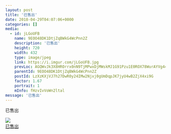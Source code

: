 ```yaml
---
layout: post
title: '已售出' 
date: 2018-04-29T04:07:06+0000 
categories: [] 
media:
  - id: jLGoUFB
    name: 9EOO48DK1DtjZqBWkG4WcPnn2Z
    description: '已售出'   
    height: 720
    width: 432
    type: image/jpeg
    link: https://i.imgur.com/jLGoUFB.jpg
    prevLoc: AGQWvJk3X8HROrrx0nN9TjMPwxDjMWskMJ1G91Pzu1E0ROX78WurAYVg449niL9zmYlO7lHD3L8LG4o1Tyg4JX8mE0TEvlzqDgr3h6QRZOyW04UXr1KwVPpOtqvyA7wjGZT3AZrYoylvFxqBx36PGXCAyBZnLro7u1xB01jEOPINPP6kv97wFvYKDBBr1MhND1NvzGXxIBnWN0BBQNhr3P4WVY13UOxwO3AXLZTwkwyZJAP2cG1YPLWQK3u5OBGWzzgNHvX
    parentId: 9EOO48DK1DtjZqBWkG4WcPnn2Z
    postId: LzXzKXjVJ7h27DwR0y24IMw2Njxj0gUmDqpJK7jyU4wB2ZjX4xi9G
    factor: 1.67
    portrait: 1
    mInfo: fHzvIvVoWn2ltal
message: '已售出'  
---
```


已售出


[//]: #media:  
<a href="https://i.imgur.com/jLGoUFB.jpg"><img class="postImage" src="https://i.imgur.com/jLGoUFBh.jpg" />  
已售出  
 </a>   
